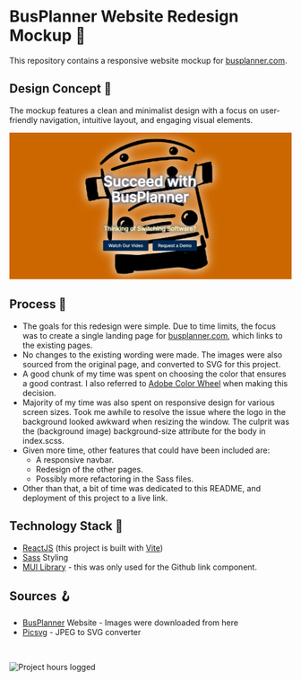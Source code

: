 # BusPlanner Website Redesign Mockup 🚌

This repository contains a responsive website mockup for <a href="https://www.busplanner.com" target="_blank">busplanner.com</a>.

## Design Concept 💫
The mockup features a clean and minimalist design with a focus on user-friendly navigation, intuitive layout, and engaging visual elements.

!["BusPlanner site mockup landing page"](public/docs/4_landing.png)

## Process 💭
- The goals for this redesign were simple. Due to time limits, the focus was to create a single landing page for <a href="https://www.busplanner.com" target="_blank">busplanner.com</a>, which links to the existing pages. 
- No changes to the existing wording were made. The images were also sourced from the original page, and converted to SVG for this project.
- A good chunk of my time was spent on choosing the color that ensures a good contrast. I also referred to <a href="https://color.adobe.com/create/color-wheel" target="_blank">Adobe Color Wheel</a> when making this decision.
- Majority of my time was also spent on responsive design for various screen sizes. Took me awhile to resolve the issue where the logo in the background looked awkward when resizing the window. The culprit was the (background image) background-size attribute for the body in index.scss.
- Given more time, other features that could have been included are:
  - A responsive navbar.
  - Redesign of the other pages.
  - Possibly more refactoring in the Sass files.
- Other than that, a bit of time was dedicated to this README, and deployment of this project to a live link.

## Technology Stack 🔧
- <a href="https://react.dev/" target="_blank">ReactJS</a> (this project is built with <a href="https://vitejs.dev/guide/" target="_blank">Vite</a>)
- <a href="https://sass-lang.com/documentation/" target="_blank">Sass</a> Styling
- <a href="https://mui.com/material-ui/getting-started/installation/" target="_blank">MUI Library</a> - this was only used for the Github link component.


## Sources 🪝
- <a href="https://www.busplanner.com" target="_blank">BusPlanner</a> Website - Images were downloaded from here
- <a href="https://picsvg.com/" target="_blank">Picsvg</a> - JPEG to SVG converter

<br/>

![Project hours logged](https://img.shields.io/badge/Project_Hours_Logged-17.0_h-blue)

